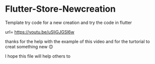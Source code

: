 # Flutter-Store-Newcreation
Template try code for a new creation and try the code in flutter 

url= https://youtu.be/uSljGJGSl6w 

thanks for the help with the example of this video and for the turtorial to creat something new 😊



I hope this file will help others to

